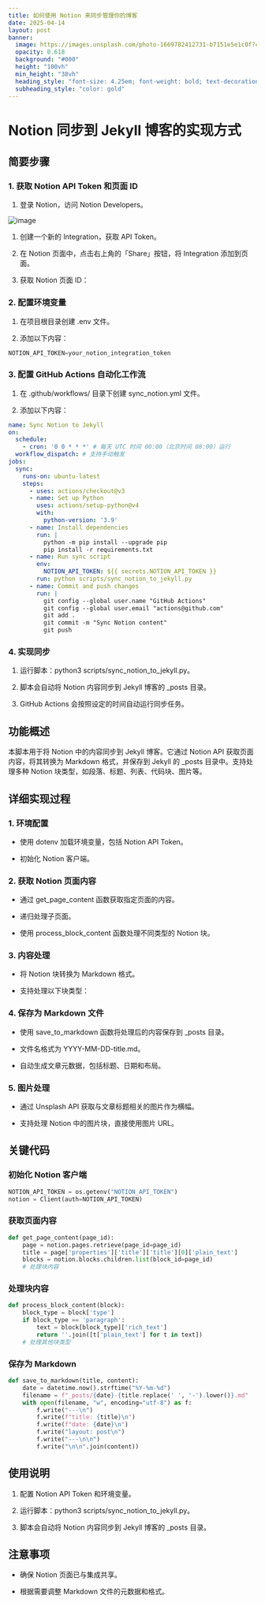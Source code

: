 ```yaml
---
title: 如何使用 Notion 来同步管理你的博客
date: 2025-04-14
layout: post
banner:
  image: https://images.unsplash.com/photo-1669782412731-b7151e5e1c0f?crop=entropy&cs=tinysrgb&fit=max&fm=jpg&ixid=M3w2OTIwMzJ8MHwxfHJhbmRvbXx8fHx8fHx8fDE3NDQ2NjIxNzJ8&ixlib=rb-4.0.3&q=80&w=1080
  opacity: 0.618
  background: "#000"
  height: "100vh"
  min_height: "38vh"
  heading_style: "font-size: 4.25em; font-weight: bold; text-decoration: underline"
  subheading_style: "color: gold"
---
```


# Notion 同步到 Jekyll 博客的实现方式

## 简要步骤

### 1. 获取 Notion API Token 和页面 ID

1. 登录 Notion，访问 Notion Developers。

![image](https://prod-files-secure.s3.us-west-2.amazonaws.com/a7a0cc5a-89b9-4cda-8686-1fba0ca52f40/d19c1afe-dea5-4312-9333-786b0ba83054/image.png?X-Amz-Algorithm=AWS4-HMAC-SHA256&X-Amz-Content-Sha256=UNSIGNED-PAYLOAD&X-Amz-Credential=ASIAZI2LB4662OCXUX6O%2F20250414%2Fus-west-2%2Fs3%2Faws4_request&X-Amz-Date=20250414T202251Z&X-Amz-Expires=3600&X-Amz-Security-Token=IQoJb3JpZ2luX2VjEJL%2F%2F%2F%2F%2F%2F%2F%2F%2F%2FwEaCXVzLXdlc3QtMiJGMEQCIFYCIY5OarYrat8urQZ4lWynD00ddHmYJNPxZhU6nNYUAiA8J8S82cbEoS8rVhjOt6wh%2BBdKf7Ku%2FQ0jSyozgeNxdSr%2FAwgbEAAaDDYzNzQyMzE4MzgwNSIMPhcg4YA%2FuwGBTo3EKtwDlurvkvqqCjOfOWKIt7xnoJkX%2FwCNOC2pgKezaUYdtqElsaFgfdjX9P5T67rywShQflFvaqlv3Jidc4Ufm8TKhB4sZrgSfco%2Fubg2qXtEooKsujtkiD8PEpgVpmFYHnvybUh8s3MJOholrnr2VytbkkXaDRgZeHj9OldoFPRV%2BasqYhkhJBDyPO8O8R1wNCiCrtH%2BztSGws%2BqzdEiNbG5Jedp3pX%2FwFk5l4rp1%2FtA65MNj9kEsaCiT%2FtdhyYIfWX7sjTSuR0TEONPpgi5FArNkJ3Yfcj2vwTC7993eIbiqzhGxRlFm%2FLyeurv0KaGM4oWd6VIcCAsw3YT9LZjP5lOAax%2FEwTmkt766d%2BoI9FzF5C%2FBEBgyAo72LuXrlSRa%2BU6p50abUENoW2xEPy3JOctiejaHEJCete9YIH7pjK83NI8K8pwEcTzMWla5DjTYBvHa5QLtNLsJ6c5spVdNOK0xGZRbjwC5NSVpmyxHk8%2B90c61uKlfX78OW6HscTmeqVZacoZdpIp7tegHyRgn8Y%2BTs0gCnZcnSbpy8HSEF0pEeCV9YimKiRj0I93b1gp%2F6lJgl7SjeeqiAMmUmlPQwkkjHHKlxrFi8x6RJxNpvj8rYS35VWYbZWpF8HDKuUwl5T1vwY6pgEhIaktN%2FTflTX5D33G%2FH%2Fj7yLEc5iyIc6FavvXH%2BDazbx8o0GdbGsbB4zjwqwYcQp0qt2c%2BcUztX%2F6%2FxyPWyQMP3KAdwVpRZI1yJetENRkA7oHajPFBh2ooxlaEcydznJQBG0ex%2FIXfwPCgB6dlf26UlIhnqXvHpAtBH%2FK044bx4vtouiAMzp2DapzpSinpOfR22G0zik92Z0vBHW4S2EZ0EWGxyQG&X-Amz-Signature=7c48978b4efc6a370cd27a858f3d8d709a83bdeea0972bb2885db04560a6d6fe&X-Amz-SignedHeaders=host&x-id=GetObject)

1. 创建一个新的 Integration，获取 API Token。

1. 在 Notion 页面中，点击右上角的「Share」按钮，将 Integration 添加到页面。

1. 获取 Notion 页面 ID：


### 2. 配置环境变量

1. 在项目根目录创建 .env 文件。

1. 添加以下内容：

```javascript
NOTION_API_TOKEN=your_notion_integration_token
```

### 3. 配置 GitHub Actions 自动化工作流

1. 在 .github/workflows/ 目录下创建 sync_notion.yml 文件。

1. 添加以下内容：

```yaml
name: Sync Notion to Jekyll
on:
  schedule:
    - cron: '0 0 * * *' # 每天 UTC 时间 00:00（北京时间 08:00）运行
  workflow_dispatch: # 支持手动触发
jobs:
  sync:
    runs-on: ubuntu-latest
    steps:
      - uses: actions/checkout@v3
      - name: Set up Python
        uses: actions/setup-python@v4
        with:
          python-version: '3.9'
      - name: Install dependencies
        run: |
          python -m pip install --upgrade pip
          pip install -r requirements.txt
      - name: Run sync script
        env:
          NOTION_API_TOKEN: ${{ secrets.NOTION_API_TOKEN }}
        run: python scripts/sync_notion_to_jekyll.py
      - name: Commit and push changes
        run: |
          git config --global user.name "GitHub Actions"
          git config --global user.email "actions@github.com"
          git add .
          git commit -m "Sync Notion content"
          git push
```

### 4. 实现同步

1. 运行脚本：python3 scripts/sync_notion_to_jekyll.py。

1. 脚本会自动将 Notion 内容同步到 Jekyll 博客的 _posts 目录。

1. GitHub Actions 会按照设定的时间自动运行同步任务。

## 功能概述

本脚本用于将 Notion 中的内容同步到 Jekyll 博客。它通过 Notion API 获取页面内容，将其转换为 Markdown 格式，并保存到 Jekyll 的 _posts 目录中。支持处理多种 Notion 块类型，如段落、标题、列表、代码块、图片等。

## 详细实现过程

### 1. 环境配置

- 使用 dotenv 加载环境变量，包括 Notion API Token。

- 初始化 Notion 客户端。

### 2. 获取 Notion 页面内容

- 通过 get_page_content 函数获取指定页面的内容。

- 递归处理子页面。

- 使用 process_block_content 函数处理不同类型的 Notion 块。

### 3. 内容处理

- 将 Notion 块转换为 Markdown 格式。

- 支持处理以下块类型：


### 4. 保存为 Markdown 文件

- 使用 save_to_markdown 函数将处理后的内容保存到 _posts 目录。

- 文件名格式为 YYYY-MM-DD-title.md。

- 自动生成文章元数据，包括标题、日期和布局。

### 5. 图片处理

- 通过 Unsplash API 获取与文章标题相关的图片作为横幅。

- 支持处理 Notion 中的图片块，直接使用图片 URL。

## 关键代码

### 初始化 Notion 客户端

```python
NOTION_API_TOKEN = os.getenv("NOTION_API_TOKEN")
notion = Client(auth=NOTION_API_TOKEN)
```

### 获取页面内容

```python
def get_page_content(page_id):
    page = notion.pages.retrieve(page_id=page_id)
    title = page['properties']['title']['title'][0]['plain_text']
    blocks = notion.blocks.children.list(block_id=page_id)
    # 处理块内容
```

### 处理块内容

```python
def process_block_content(block):
    block_type = block['type']
    if block_type == 'paragraph':
        text = block[block_type]['rich_text']
        return ''.join([t['plain_text'] for t in text])
    # 处理其他块类型
```

### 保存为 Markdown

```python
def save_to_markdown(title, content):
    date = datetime.now().strftime("%Y-%m-%d")
    filename = f"_posts/{date}-{title.replace(' ', '-').lower()}.md"
    with open(filename, "w", encoding="utf-8") as f:
        f.write("---\n")
        f.write(f"title: {title}\n")
        f.write(f"date: {date}\n")
        f.write("layout: post\n")
        f.write("---\n\n")
        f.write("\n\n".join(content))
```

## 使用说明

1. 配置 Notion API Token 和环境变量。

1. 运行脚本：python3 scripts/sync_notion_to_jekyll.py。

1. 脚本会自动将 Notion 内容同步到 Jekyll 博客的 _posts 目录。

## 注意事项

- 确保 Notion 页面已与集成共享。

- 根据需要调整 Markdown 文件的元数据和格式。